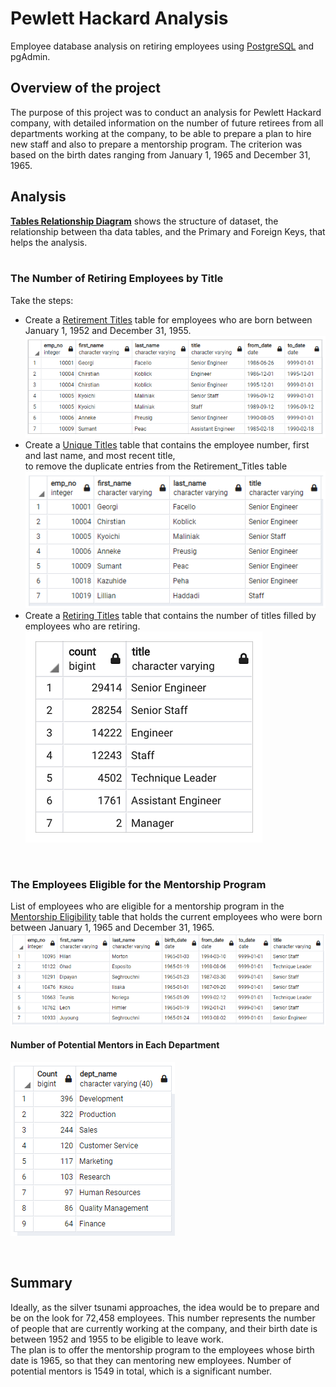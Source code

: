 # Pewlett Hackard Analysis
Employee database analysis on retiring employees using [PostgreSQL](https://www.enterprisedb.com/downloads/postgres-postgresql-downloads) and pgAdmin.

## Overview of the project
The purpose of this project was to conduct an analysis for Pewlett Hackard company, with detailed information on the number of future retirees from all departments working at the company, to be able to prepare a plan to hire new staff and also to prepare a mentorship program. The criterion was based on the birth dates ranging from January 1, 1965 and December 31, 1965.
<br/>

## Analysis

**[Tables Relationship Diagram](Data/ERD.png)**
shows the structure of dataset, the relationship between tha data tables, and the Primary and Foreign Keys, that helps the analysis.
<br/>
<br/>

### The Number of Retiring Employees by Title

Take the steps:
  - Create a [Retirement Titles](Data/retirement_titles.csv) table for employees who are born between January 1, 1952 and December 31, 1955.<br/>
  ![rt.png](Data/rt.png) <br/>
  - Create a [Unique Titles](Data/unique_titles.csv) table that contains the employee number, first and last name, and most recent title,<br/>
    to remove the duplicate entries from the Retirement_Titles table <br/>
    ![ut.png](Data/ut.png)<br/>
  - Create a [Retiring Titles](Data/retiring_titles.csv) table that contains the number of titles filled by employees who are retiring.<br/>
    ![open_position.png](Data/open_position.png)<br/>

<br/>

### The Employees Eligible for the Mentorship Program
List of employees who are eligible for a mentorship program in the [Mentorship Eligibility](Data/mentorship_eligibilty.csv) table that holds the current employees who were born between January 1, 1965 and December 31, 1965.<br/> 
![mp.png](Data/mp.png)
<br/>
#### Number of Potential Mentors in Each Department
  ![mt.png](Data/mt.png)

<br/>

## Summary
Ideally, as the silver tsunami approaches, the idea would be to prepare and be on the look for 72,458 employees. This number represents the number of people that are currently working at the company,  and their birth date is between 1952 and 1955 to be eligible to leave work.<br/>
The plan is to offer the mentorship program to the employees whose birth date is 1965, so that they can mentoring new employees. Number of potential mentors is 1549 in total, which is a significant number.



